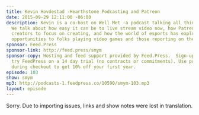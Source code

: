 ```yaml
---
title: Kevin Hovdestad -Hearthstone Podcasting and Patreon
date: 2015-09-29 12:11:00 -06:00
description: Kevin is a co-host on Well Met -a podcast talking all things Hearthstone.
  We talk about how easy it can be to live stream video now, how Patreon has enabled
  creators to focus on creating, and how the world of esports has exploded and given
  opportunities to folks playing video games and those reporting on the video games.
sponsor: Feed.Press
sponsor-link: http://feed.press/smym
sponsor-copy: Hosting and feed support provided by Feed.Press.  Sign-up today and
  try FeedPress on a 14 day trial (no contracts or commitments). Use promo code "smym"
  during checkout to get 10% off your first year.
episode: 103
show: smym
mp3: http://podcasts-1.feedpress.co/10590/smym-103.mp3
layout: episode
---
```


Sorry. Due to importing issues, links and show notes were lost in translation.
